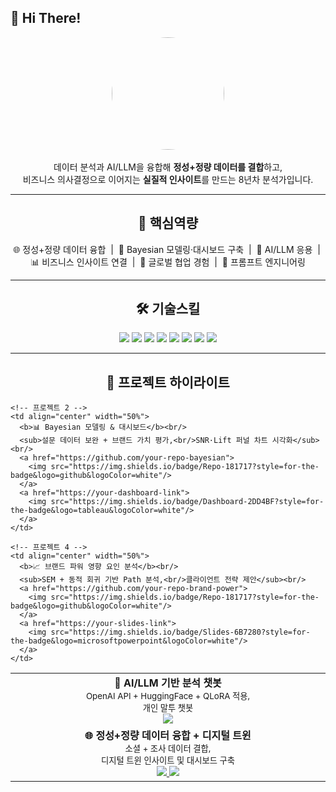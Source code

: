 ## 👋 Hi There!

<p align="center">
  <img src="images/avatar.jpg" width="180" style="border-radius:50%"><br/><br/>
  데이터 분석과 AI/LLM을 융합해 <b>정성+정량 데이터를 결합</b>하고,<br/>
  비즈니스 의사결정으로 이어지는 <b>실질적 인사이트</b>를 만드는 8년차 분석가입니다.
</p>

---

<h2 align="center">🔑 핵심역량</h2>

<p align="center">
🌐 정성+정량 데이터 융합 &nbsp;|&nbsp; 🧠 Bayesian 모델링·대시보드 구축 &nbsp;|&nbsp; 🤖 AI/LLM 응용 &nbsp;|&nbsp; 📊 비즈니스 인사이트 연결 &nbsp;|&nbsp; 🤝 글로벌 협업 경험 &nbsp;|&nbsp; 📝 프롬프트 엔지니어링
</p>

---

<h2 align="center">🛠 기술스킬</h2>

<p align="center">
  <img src="https://img.shields.io/badge/Python-3776AB?style=for-the-badge&logo=python&logoColor=white"/>
  <img src="https://img.shields.io/badge/R-276DC3?style=for-the-badge&logo=r&logoColor=white"/>
  <img src="https://img.shields.io/badge/SQL-336791?style=for-the-badge&logo=postgresql&logoColor=white"/>
  <img src="https://img.shields.io/badge/Tableau-E97627?style=for-the-badge&logo=tableau&logoColor=white"/>
  <img src="https://img.shields.io/badge/PowerBI-F2C811?style=for-the-badge&logo=powerbi&logoColor=black"/>
  <img src="https://img.shields.io/badge/PyTorch-EE4C2C?style=for-the-badge&logo=pytorch&logoColor=white"/>
  <img src="https://img.shields.io/badge/TensorFlow-FF6F00?style=for-the-badge&logo=tensorflow&logoColor=white"/>
  <img src="https://img.shields.io/badge/HuggingFace-FFCC4D?style=for-the-badge&logo=huggingface&logoColor=black"/>
</p>

---

<h2 align="center">📌 프로젝트 하이라이트</h2>

<table align="center">
  <tr>
    <!-- 프로젝트 1 -->
    <td align="center" width="50%">
      <b>🤖 AI/LLM 기반 분석 챗봇</b><br/>
      <sub>OpenAI API + HuggingFace + QLoRA 적용,<br/>개인 말투 챗봇</sub><br/>
      <a href="https://github.com/your-repo-ai-llm">
        <img src="https://img.shields.io/badge/Repo-181717?style=for-the-badge&logo=github&logoColor=white"/>
      </a>
    </td>

    <!-- 프로젝트 2 -->
    <td align="center" width="50%">
      <b>📊 Bayesian 모델링 & 대시보드</b><br/>
      <sub>설문 데이터 보완 + 브랜드 가치 평가,<br/>SNR·Lift 퍼널 차트 시각화</sub><br/>
      <a href="https://github.com/your-repo-bayesian">
        <img src="https://img.shields.io/badge/Repo-181717?style=for-the-badge&logo=github&logoColor=white"/>
      </a>
      <a href="https://your-dashboard-link">
        <img src="https://img.shields.io/badge/Dashboard-2DD4BF?style=for-the-badge&logo=tableau&logoColor=white"/>
      </a>
    </td>
  </tr>

  <tr>
    <!-- 프로젝트 3 -->
    <td align="center" width="50%">
      <b>🌐 정성+정량 데이터 융합 + 디지털 트윈</b><br/>
      <sub>소셜 + 조사 데이터 결합,<br/>디지털 트윈 인사이트 및 대시보드 구축</sub><br/>
      <a href="https://github.com/your-repo-digital-twin">
        <img src="https://img.shields.io/badge/Repo-181717?style=for-the-badge&logo=github&logoColor=white"/>
      </a>
      <a href="https://your-dashboard-link">
        <img src="https://img.shields.io/badge/Dashboard-2DD4BF?style=for-the-badge&logo=tableau&logoColor=white"/>
      </a>
    </td>

    <!-- 프로젝트 4 -->
    <td align="center" width="50%">
      <b>📈 브랜드 파워 영향 요인 분석</b><br/>
      <sub>SEM + 동적 회귀 기반 Path 분석,<br/>클라이언트 전략 제안</sub><br/>
      <a href="https://github.com/your-repo-brand-power">
        <img src="https://img.shields.io/badge/Repo-181717?style=for-the-badge&logo=github&logoColor=white"/>
      </a>
      <a href="https://your-slides-link">
        <img src="https://img.shields.io/badge/Slides-6B7280?style=for-the-badge&logo=microsoftpowerpoint&logoColor=white"/>
      </a>
    </td>
  </tr>
</table>



